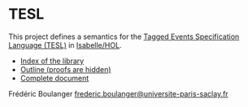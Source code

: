 TESL
===================

This project defines a semantics for the [Tagged Events Specification Language (TESL)](http://wdi.centralesupelec.fr/software/TESL/) in   [Isabelle/HOL](http://isabelle.in.tum.de/).

* [Index of the library](https://frederic-boulanger-ups.github.io/TESL/)
* [Outline (proofs are hidden)](https://frederic-boulanger-ups.github.io/TESL/outline.pdf)
* [Complete document](https://frederic-boulanger-ups.github.io/TESL/document.pdf)

Frédéric Boulanger <frederic.boulanger@universite-paris-saclay.fr>
